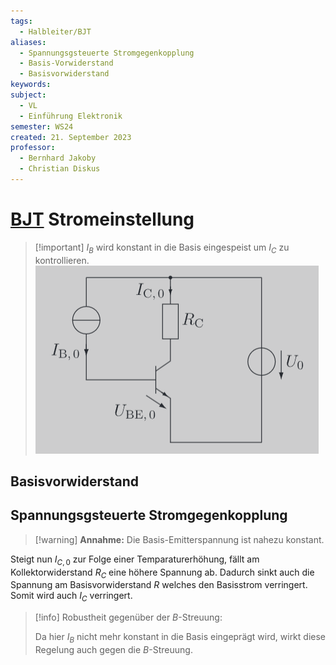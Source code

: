 ```yaml
---
tags:
  - Halbleiter/BJT
aliases:
  - Spannungsgsteuerte Stromgegenkopplung
  - Basis-Vorwiderstand
  - Basisvorwiderstand
keywords: 
subject:
  - VL
  - Einführung Elektronik
semester: WS24
created: 21. September 2023
professor:
  - Bernhard Jakoby
  - Christian Diskus
---
```

 

# [BJT](Bipolartransistor.md) Stromeinstellung

> [!important] $I_{B}$ wird konstant in die Basis eingespeist um $I_{C}$ zu kontrollieren.
> ![](assets/{F2EEDB5A-E1B8-4012-B917-D3D2D968B286}.png)

## Basisvorwiderstand

## Spannungsgsteuerte Stromgegenkopplung

> [!warning] **Annahme:** Die Basis-Emitterspannung ist nahezu konstant.

Steigt nun $I_{C,0}$ zur Folge einer Temparaturerhöhung, fällt am Kollektorwiderstand $R_{C}$ eine höhere Spannung ab. Dadurch sinkt auch die Spannung am Basisvorwiderstand $R$ welches den Basisstrom verringert. Somit wird auch $I_{C}$ verringert.

> [!info] Robustheit gegenüber der $B$-Streuung:
> 
>Da hier $I_{B}$ nicht mehr konstant in die Basis eingeprägt wird, wirkt diese Regelung auch gegen die $B$-Streuung.